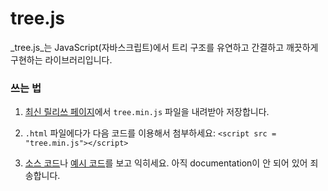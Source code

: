 # tree.js

_tree.js_는 JavaScript(자바스크립트)에서 트리 구조를 유연하고 간결하고 깨끗하게 구현하는 라이브러리입니다.


### 쓰는 법

1. [최신 릴리쓰 페이지](https://github.com/jangdan/tree.js/releases/latest)에서 `tree.min.js` 파일을 내려받아 저장합니다.

2. `.html` 파일에다가 다음 코드를 이용해서 첨부하세요: `<script src = "tree.min.js"></script>`

3. [소스 코드](https://github.com/jangdan/tree.js/tree/master/source)나 [예시 코드](http://jangdan.github.io/tree.js/examples)를 보고 익히세요. 아직 documentation이 안 되어 있어 죄송합니다.